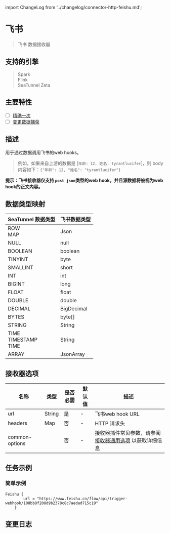 import ChangeLog from '../changelog/connector-http-feishu.md';

# 飞书

> 飞书 数据接收器

## 支持的引擎

> Spark<br/>
> Flink<br/>
> SeaTunnel Zeta<br/>

## 主要特性

- [ ] [精确一次](../../concept/connector-v2-features.md)
- [ ] [变更数据捕获](../../concept/connector-v2-features.md)

## 描述

用于通过数据调用飞书的web hooks。

> 例如，如果来自上游的数据是 [`年龄: 12, 姓名: tyrantlucifer`]，则 body 内容如下：`{"年龄": 12, "姓名": "tyrantlucifer"}`

**提示：飞书接收器仅支持 `post json`类型的web hook，并且源数据将被视为web hook的正文内容。**

## 数据类型映射

|       SeaTunnel 数据类型        |   飞书数据类型   |
|-----------------------------|------------|
| ROW<br/>MAP                 | Json       |
| NULL                        | null       |
| BOOLEAN                     | boolean    |
| TINYINT                     | byte       |
| SMALLINT                    | short      |
| INT                         | int        |
| BIGINT                      | long       |
| FLOAT                       | float      |
| DOUBLE                      | double     |
| DECIMAL                     | BigDecimal |
| BYTES                       | byte[]     |
| STRING                      | String     |
| TIME<br/>TIMESTAMP<br/>TIME | String     |
| ARRAY                       | JsonArray  |

## 接收器选项

|       名称       |   类型   | 是否必需 | 默认值 |                             描述                             |
|----------------|--------|------|-----|------------------------------------------------------------|
| url            | String | 是    | -   | 飞书web hook URL                                             |
| headers        | Map    | 否    | -   | HTTP 请求头                                                   |
| common-options |        | 否    | -   | 接收器插件常见参数，请参阅 [接收器通用选项](../sink-common-options.md) 以获取详细信息 |

## 任务示例

### 简单示例

```hocon
Feishu {
        url = "https://www.feishu.cn/flow/api/trigger-webhook/108bb8f208d9b2378c8c7aedad715c19"
    }
```

## 变更日志

<ChangeLog />